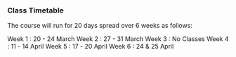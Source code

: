 ### Class Timetable

The course will run for 20 days spread over 6 weeks as follows:

Week 1 : 20 - 24 March
Week 2 : 27 - 31 March
Week 3 : No Classes
Week 4 : 11 - 14 April
Week 5 : 17 - 20 April
Week 6 : 24 & 25 April
